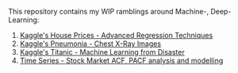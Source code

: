 This repository contains my WIP ramblings around Machine-, Deep-Learning:

1. [Kaggle's House Prices - Advanced Regression Techniques](./kaggle/house-prices/)
2. [Kaggle's Pneumonia - Chest X-Ray Images](./kaggle/pneumonia/)
3. [Kaggle's Titanic - Machine Learning from Disaster](./kaggle/titanic/)
4. [Time Series - Stock Market ACF, PACF analysis and modelling](./time_series/returns/)
